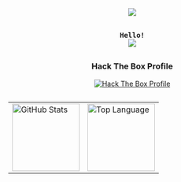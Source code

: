 <div align="justify">



<!-- Profile -->
<!-- <p align="left"><strong><samp>「</samp></strong></p> -->
<div align='center'>
<image src='https://github.com/w0rkm4n/w0rkm4n/blob/main/media/pixel-jeff-matrix-s.gif' >
</div>
<br>
  <p align="center">
    <samp>
      <b>
        Hello!
      </b>
      <br>
        <image src="https://readme-typing-svg.herokuapp.com?font=Iosevka&size=18&color=CD0404&center=true&width=520&height=45&lines=I'm+w0rkm4n,+a+Hacking+Enthusiast+%26+CTF+Player">
    </samp>
  </p>
<!-- <p align="right"><strong><samp>」</samp></strong></p> -->

<!-- <details>
<summary><samp><b>See More</b></samp></summary> -->

<h2></h2>

<!-- Others -->
<div align="center">
<h3>Hack The Box Profile</h3>
  <a title="Hack The Box Profile" href="https://app.hackthebox.com/profile/1359890">
<img src="https://www.hackthebox.com/badge/image/1359890" alt="Hack The Box Profile"></a>
</div>

<h2></h2>

<!-- Github Stats -->
<div align="center">
  <table>
    <tr>
      <td><a href="#--------"><img height="137px" align="center" alt="GitHub Stats" src="https://github-readme-stats.vercel.app/api?username=w0rkm4n&count_private=true&show_icons=true&include_all_commits=true&line_height=21&hide_border=true&theme=dark"/></a></td>
      <td><a href="#--------"><img height="137px" align="center" alt="Top Language" src="https://github-readme-stats.vercel.app/api/top-langs/?username=w0rkm4n&layout=compact&line_height=21&hide_border=true&theme=dark"/></a></td>
    </tr>
  </table>
</div>

</details>
</div>
